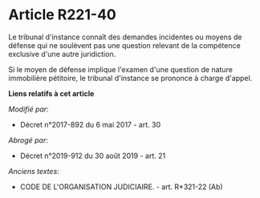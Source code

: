# Article R221-40

Le tribunal d'instance connaît des demandes incidentes ou moyens de défense qui ne soulèvent pas une question relevant de la
compétence exclusive d'une autre juridiction.

Si le moyen de défense implique l'examen d'une question de nature immobilière pétitoire, le tribunal d'instance se prononce à
charge d'appel.

**Liens relatifs à cet article**

_Modifié par_:

  - Décret n°2017-892 du 6 mai 2017 - art. 30

_Abrogé par_:

  - Décret n°2019-912 du 30 août 2019 - art. 21

_Anciens textes_:

  - CODE DE L'ORGANISATION JUDICIAIRE. - art. R*321-22 (Ab)
